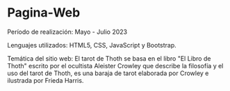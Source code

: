 # Pagina-Web
Período de realización: Mayo - Julio 2023

Lenguajes utilizados: HTML5, CSS, JavaScript y Bootstrap.

Temática del sitio web: El tarot de Thoth se basa en el libro "El Libro de Thoth" escrito por el ocultista Aleister Crowley que describe la filosofía y el uso del tarot de Thoth, es una baraja de tarot elaborada por Crowley e ilustrada por Frieda Harris. 
